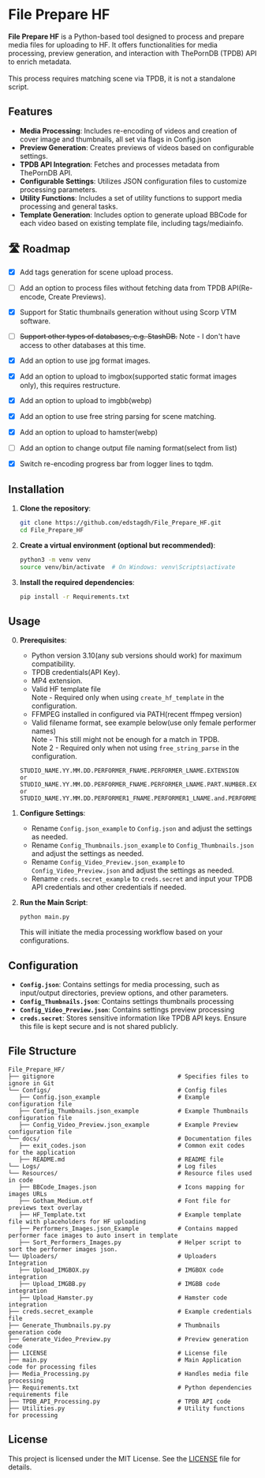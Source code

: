 # File Prepare HF

**File Prepare HF** is a Python-based tool designed to process and prepare media files for uploading to HF. It offers functionalities for media processing, preview generation, and interaction with ThePornDB (TPDB) API to enrich metadata.
<br><br>
This process requires matching scene via TPDB, it is not a standalone script.

## Features

- **Media Processing**: Includes re-encoding of videos and creation of cover image and thumbnails, all set via flags in Config.json
- **Preview Generation**: Creates previews of videos based on configurable settings.
- **TPDB API Integration**: Fetches and processes metadata from ThePornDB API.
- **Configurable Settings**: Utilizes JSON configuration files to customize processing parameters.
- **Utility Functions**: Includes a set of utility functions to support media processing and general tasks.
- **Template Generation**: Includes option to generate upload BBCode for each video based on existing template file, including tags/mediainfo.


## 🛣️ Roadmap

- [x] Add tags generation for scene upload process.
- [ ] Add an option to process files without fetching data from TPDB API(Re-encode, Create Previews).
- [x] Support for Static thumbnails generation without using Scorp VTM software.
- [ ] ~~Support other types of databases, e.g. StashDB.~~ Note - I don't have access to other databases at this time.
- [x] Add an option to use jpg format images.
- [x] Add an option to upload to imgbox(supported static format images only), this requires restructure.
- [x] Add an option to upload to imgbb(webp)
- [x] Add an option to use free string parsing for scene matching.
- [x] Add an option to upload to hamster(webp)
- [ ] Add an option to change output file naming format(select from list)
- [x] Switch re-encoding progress bar from logger lines to tqdm.


## Installation

1. **Clone the repository**:

   ```bash
   git clone https://github.com/edstagdh/File_Prepare_HF.git
   cd File_Prepare_HF
   ```

2. **Create a virtual environment (optional but recommended)**:

   ```bash
   python3 -m venv venv
   source venv/bin/activate  # On Windows: venv\Scripts\activate
   ```

3. **Install the required dependencies**:

   ```bash
   pip install -r Requirements.txt
   ```

## Usage

0. **Prerequisites**:

   - Python version 3.10(any sub versions should work) for maximum compatibility.
   - TPDB credentials(API Key).
   - MP4 extension.
   - Valid HF template file<br>
   Note - Required only when using `create_hf_template` in the configuration.
   - FFMPEG installed in configured via PATH(recent ffmpeg version)
   - Valid filename format, see example below(use only female performer names)<br>
   Note - This still might not be enough for a match in TPDB.<br>
   Note 2 - Required only when not using `free_string_parse` in the configuration.
   ```
   STUDIO_NAME.YY.MM.DD.PERFORMER_FNAME.PERFORMER_LNAME.EXTENSION
   or
   STUDIO_NAME.YY.MM.DD.PERFORMER_FNAME.PERFORMER_LNAME.PART.NUMBER.EXTENSION
   or
   STUDIO_NAME.YY.MM.DD.PERFORMER1_FNAME.PERFORMER1_LNAME.and.PERFORMER2_FNAME.PERFORMER2_LNAME.EXTENSION
   ```

1. **Configure Settings**:

   - Rename `Config.json_example` to `Config.json` and adjust the settings as needed.
   - Rename `Config_Thumbnails.json_example` to `Config_Thumbnails.json` and adjust the settings as needed.
   - Rename `Config_Video_Preview.json_example` to `Config_Video_Preview.json` and adjust the settings as needed.
   - Rename `creds.secret_example` to `creds.secret` and input your TPDB API credentials and other credentials if needed.

2. **Run the Main Script**:

   ```bash
   python main.py
   ```

   This will initiate the media processing workflow based on your configurations.

## Configuration

- **`Config.json`**: Contains settings for media processing, such as input/output directories, preview options, and other parameters.
- **`Config_Thumbnails.json`**: Contains settings thumbnails processing
- **`Config_Video_Preview.json`**: Contains settings preview processing
- **`creds.secret`**: Stores sensitive information like TPDB API keys. Ensure this file is kept secure and is not shared publicly.

## File Structure

```
File_Prepare_HF/
├── gitignore                                   # Specifies files to ignore in Git
└── Configs/                                    # Config files
   ├── Config.json_example                      # Example configuration file
   ├── Config_Thumbnails.json_example           # Example Thumbnails configuration file
   ├── Config_Video_Preview.json_example        # Example Preview configuration file
└── docs/                                       # Documentation files
   ├── exit_codes.json                          # Common exit codes for the application
   ├── README.md                                # README file
└── Logs/                                       # Log files
└── Resources/                                  # Resource files used in code
   ├── BBCode_Images.json                       # Icons mapping for images URLs
   ├── Gotham_Medium.otf                        # Font file for previews text overlay
   ├── HF_Template.txt                          # Example template file with placeholders for HF uploading
   ├── Performers_Images.json_Example           # Contains mapped performer face images to auto insert in template
   ├── Sort_Performers_Images.py                # Helper script to sort the performer images json.
└── Uploaders/                                  # Uploaders Integration
   ├── Upload_IMGBOX.py                         # IMGBOX code integration
   ├── Upload_IMGBB.py                          # IMGBB code integration
   ├── Upload_Hamster.py                        # Hamster code integration
├── creds.secret_example                        # Example credentials file
├── Generate_Thumbnails.py.py                   # Thumbnails generation code
├── Generate_Video_Preview.py                   # Preview generation code
├── LICENSE                                     # License file
├── main.py                                     # Main Application code for processing files
├── Media_Processing.py                         # Handles media file processing
├── Requirements.txt                            # Python dependencies requirements file
├── TPDB_API_Processing.py                      # TPDB API code
├── Utilities.py                                # Utility functions for processing

```

## License

This project is licensed under the MIT License. See the [LICENSE](LICENSE) file for details.